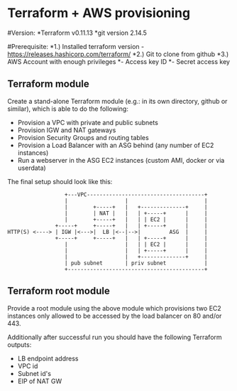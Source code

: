 # Terraform +  AWS provisioning

#Version: 
*Terraform v0.11.13
*git version 2.14.5 

#Prerequisite:
	*1.) Installed terraform version - https://releases.hashicorp.com/terraform/
	*2.) Git to clone from github
	*3.) AWS Account with enough privileges
		*- Access key ID
		*- Secret access key

  

## Terraform module

Create a stand-alone Terraform module (e.g.: in its own directory, github or similar),
which is able to do the following:

* Provision a VPC with private and public subnets
* Provision IGW and NAT gateways
* Provision Security Groups and routing tables
* Provision a Load Balancer with an ASG behind (any number of EC2 instances)
* Run a webserver in the ASG EC2 instances (custom AMI, docker or via userdata)

The final setup should look like this:
```
                  +---VPC-------------------------------------+
                  |                  |                        |
                  |        +-----+   |   +--------------+     |
                  |        | NAT |   |   | +-----+      |     |
                  |        +-----+   |   | | EC2 |      |     |
               +-----+     +-----+   |   | +-----+      |     |
HTTP(S) <----> | IGW |<--->|  LB |<--|-->|         ASG  |     |
               +-----+     +-----+   |   | +-----+      |     |
                  |                  |   | | EC2 |      |     |
                  |                  |   | +-----+      |     |
                  |                  |   +--------------+     |
                  | pub subnet       | priv subnet            |
                  +-------------------------------------------+
```

## Terraform root module

Provide a root module using the above module which provisions two EC2 instances only allowed to
be accessed by the load balancer on 80 and/or 443.

Additionally after successful run you should have the following Terraform outputs:

* LB endpoint address
* VPC id
* Subnet id's
* EIP of NAT GW



